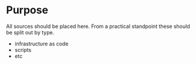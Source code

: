 # Purpose

All sources should be placed here. From a practical standpoint these should be split out by type.

- infrastructure as code
- scripts
- etc
